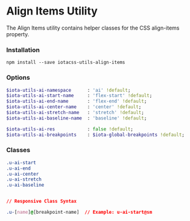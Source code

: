 # Align Items Utility #

The Align Items utility contains helper classes for the CSS align-items property.


### Installation ###

```
npm install --save iotacss-utils-align-items
```


### Options ###

```sass
$iota-utils-ai-namespace      : 'ai' !default;
$iota-utils-ai-start-name     : 'flex-start' !default;
$iota-utils-ai-end-name       : 'flex-end' !default;
$iota-utils-ai-center-name    : 'center' !default;
$iota-utils-ai-stretch-name   : 'stretch' !default;
$iota-utils-ai-baseline-name  : 'baseline' !default;

$iota-utils-ai-res            : false !default;
$iota-utils-ai-breakpoints    : $iota-global-breakpoints !default;
```


### Classes ###

```css
.u-ai-start
.u-ai-end
.u-ai-center
.u-ai-stretch
.u-ai-baseline


// Responsive Class Syntax

.u-[name]@[breakpoint-name]  // Example: u-ai-start@sm
```
